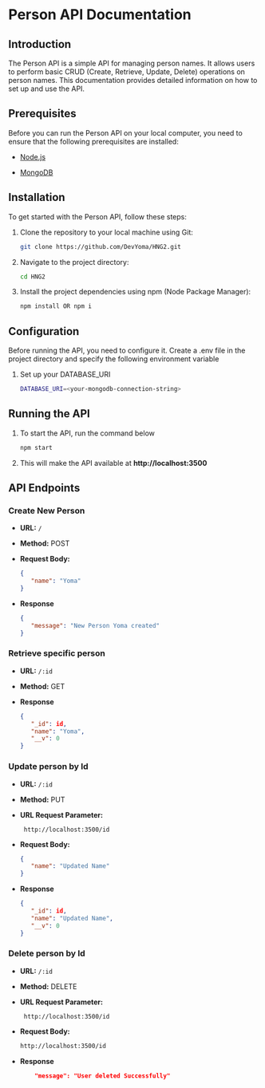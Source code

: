 # Person API Documentation

## Introduction

The Person API is a simple API for managing person names. It allows users to perform basic CRUD (Create, Retrieve, Update, Delete) operations on person names. This documentation provides detailed information on how to set up and use the API.

## Prerequisites

Before you can run the Person API on your local computer, you need to ensure that the following prerequisites are installed:

- [Node.js](https://nodejs.org/)

- [MongoDB](https://www.mongodb.com/)

## Installation

To get started with the Person API, follow these steps:

1. Clone the repository to your local machine using Git:

   ```bash
   git clone https://github.com/DevYoma/HNG2.git

2. Navigate to the project directory:

   ```bash
   cd HNG2

3. Install the project dependencies using npm (Node Package Manager):

   ```bash
   npm install OR npm i 

## Configuration

Before running the API, you need to configure it. Create a .env file in the project directory and specify the following environment variable

1. Set up your DATABASE_URI
   
    ```bash
    DATABASE_URI=<your-mongodb-connection-string> 

## Running the API
1. To start the API, run the command below

   ```bash
   npm start

2. This will make the API available at **http://localhost:3500**


## API Endpoints
### Create New Person

- **URL:** `/`
- **Method:** POST
- **Request Body:**

   ```json
   {
      "name": "Yoma"
   }
   ```
- **Response**
   ```json
   {
      "message": "New Person Yoma created"
   }
   ```

### Retrieve specific person

- **URL:** `/:id`
- **Method:** GET

- **Response**
   ```json
   {
      "_id": id,
      "name": "Yoma",
      "__v": 0
   }
   ```

### Update person by Id

- **URL:** `/:id`
- **Method:** PUT
- **URL Request Parameter:**
  ```react
   http://localhost:3500/id
  ```
- **Request Body:**

   ```json
   {
      "name": "Updated Name"
   }
   ```

- **Response**
   ```json
   {
      "_id": id,
      "name": "Updated Name",
      "__v": 0
   }
   ```

### Delete person by Id

- **URL:** `/:id`
- **Method:** DELETE
- **URL Request Parameter:**
  ```react
   http://localhost:3500/id
  ```
- **Request Body:**

   ```bash
   http://localhost:3500/id
   ```

- **Response**
   ```json
       "message": "User deleted Successfully"
   ```